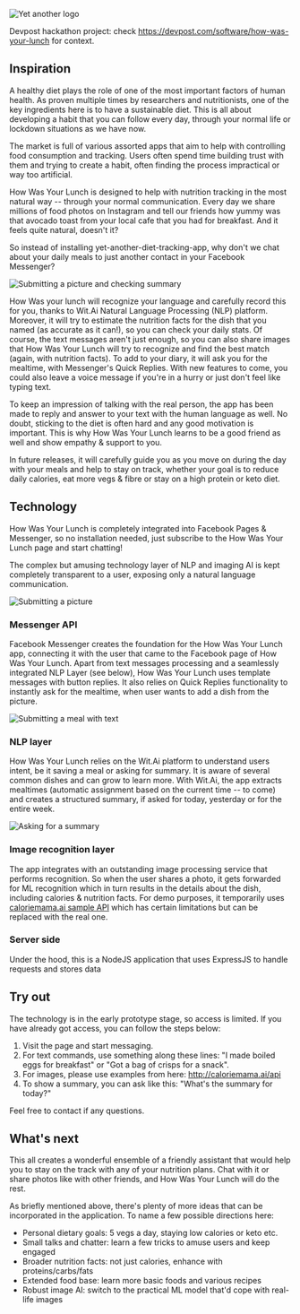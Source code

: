 ![Yet another logo](https://res.cloudinary.com/dntumlq4w/image/upload/v1593014794/food/logo_wdd8yt.png)

Devpost hackathon project: check https://devpost.com/software/how-was-your-lunch for context.

## Inspiration
A healthy diet plays the role of one of the most important factors of human health. As proven multiple times by researchers and nutritionists, one of the key ingredients here is to have a sustainable diet. This is all about developing a habit that you can follow every day, through your normal life or lockdown situations as we have now.

The market is full of various assorted apps that aim to help with controlling food consumption and tracking. Users often spend time building trust with them and trying to create a habit, often finding the process impractical or way too artificial.

How Was Your Lunch is designed to help with nutrition tracking in the most natural way -- through your normal communication. Every day we share millions of food photos on Instagram and tell our friends how yummy was that avocado toast from your local cafe that you had for breakfast. And it feels quite natural, doesn't it?

So instead of installing yet-another-diet-tracking-app, why don't we chat about your daily meals to just another contact in your Facebook Messenger? 

![Submitting a picture and checking summary](https://res.cloudinary.com/dntumlq4w/video/upload/e_loop/v1593014846/food/IMG_1028_wtvbkz.gif)

How Was your lunch will recognize your language and carefully record this for you, thanks to Wit.Ai Natural Language Processing (NLP) platform. Moreover, it will try to estimate the nutrition facts for the dish that you named (as accurate as it can!), so you can check your daily stats. Of course, the text messages aren't just enough, so you can also share images that How Was Your Lunch will try to recognize and find the best match (again, with nutrition facts). To add to your diary, it will ask you for the mealtime, with Messenger's Quick Replies. With new features to come, you could also leave a voice message if you're in a hurry or just don't feel like typing text.

To keep an impression of talking with the real person, the app has been made to reply and answer to your text with the human language as well. No doubt, sticking to the diet is often hard and any good motivation is important. This is why How Was Your Lunch learns to be a good friend as well and show empathy & support to you.

In future releases, it will carefully guide you as you move on during the day with your meals and help to stay on track, whether your goal is to reduce daily calories, eat more vegs & fibre or stay on a high protein or keto diet.

## Technology
How Was Your Lunch is completely integrated into Facebook Pages & Messenger, so no installation needed, just subscribe to the How Was Your Lunch page and start chatting!

The complex but amusing technology layer of NLP and imaging AI is kept completely transparent to a user, exposing only a natural language communication.

![Submitting a picture](https://res.cloudinary.com/dntumlq4w/video/upload/e_loop/v1593014846/food/IMG_1027_ygmnky.gif)

### Messenger API
Facebook Messenger creates the foundation for the How Was Your Lunch app, connecting it with the user that came to the Facebook page of How Was Your Lunch. Apart from text messages processing and a seamlessly integrated NLP Layer (see below), How Was Your Lunch uses template messages with button replies. It also relies on Quick Replies functionality to instantly ask for the mealtime, when user wants to add a dish from the picture.

![Submitting a meal with text](https://res.cloudinary.com/dntumlq4w/video/upload/e_loop/v1593014846/food/IMG_1022_sfua4j.gif)

### NLP layer
How Was Your Lunch relies on the Wit.Ai platform to understand users intent, be it saving a meal or asking for summary. It is aware of several common dishes and can grow to learn more. With Wit.Ai, the app extracts mealtimes (automatic assignment based on the current time -- to come) and creates a structured summary, if asked for today, yesterday or for the entire week.

![Asking for a summary](https://res.cloudinary.com/dntumlq4w/video/upload/e_loop/v1593014846/food/IMG_1023_ichcgh.gif)

### Image recognition layer
The app integrates with an outstanding image processing service that performs recognition. So when the user shares a photo, it gets forwarded for ML recognition which in turn results in the details about the dish, including calories & nutrition facts. For demo purposes, it temporarily uses [caloriemama.ai sample API](http://caloriemama.ai/api) which has certain limitations but can be replaced with the real one.

### Server side
Under the hood, this is a NodeJS application that uses ExpressJS to handle requests and stores data 

## Try out
The technology is in the early prototype stage, so access is limited. If you have already got access, you can follow the steps below:
1. Visit the page and start messaging.
2. For text commands, use something along these lines: "I made boiled eggs for breakfast" or "Got a bag of crisps for a snack".
3. For images, please use examples from here: http://caloriemama.ai/api
4. To show a summary, you can ask like this: "What's the summary for today?"

Feel free to contact if any questions.

## What's next
This all creates a wonderful ensemble of a friendly assistant that would help you to stay on the track with any of your nutrition plans. Chat with it or share photos like with other friends, and How Was Your Lunch will do the rest.

As briefly mentioned above, there's plenty of more ideas that can be incorporated in the application. To name a few possible directions here:
- Personal dietary goals: 5 vegs a day, staying low calories or keto etc.
- Small talks and chatter: learn a few tricks to amuse users and keep engaged
- Broader nutrition facts: not just calories, enhance with proteins/carbs/fats
- Extended food base: learn more basic foods and various recipes
- Robust image AI: switch to the practical ML model that'd cope with real-life images
